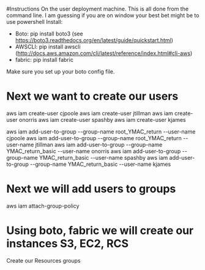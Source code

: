 #Instructions
On the user deployment machine.
This is all done from the command line.
I am guessing if you are on window your best bet might be to use powershell
Install:
- Boto: pip install boto3         (see https://boto3.readthedocs.org/en/latest/guide/quickstart.html)
- AWSCLI: pip install awscli      (http://docs.aws.amazon.com/cli/latest/reference/index.html#cli-aws)
- fabric: pip install fabric
    
Make sure you set up your boto config file.


# Next we want to create our users
aws iam create-user cjpoole
aws iam create-user jtillman
aws iam create-user onorris
aws iam create-user spashby
aws iam create-user kjames

aws iam add-user-to-group --group-name root_YMAC_return --user-name cjpoole
aws iam add-user-to-group --group-name root_YMAC_return --user-name jtillman
aws iam add-user-to-group --group-name YMAC_return_basic --user-name onorris
aws iam add-user-to-group --group-name YMAC_return_basic --user-name spashby
aws iam add-user-to-group --group-name YMAC_return_basic --user-name kjames

# Next we will add users to groups
aws iam attach-group-policy

# Using boto, fabric  we will create our instances S3, EC2, RCS

Create our Resources groups
